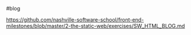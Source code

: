 #blog

https://github.com/nashville-software-school/front-end-milestones/blob/master/2-the-static-web/exercises/SW_HTML_BLOG.md